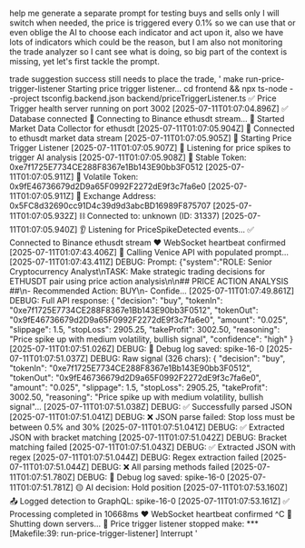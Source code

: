 help me generate a separate prompt for testing buys and sells only I will switch when needed, the price is triggered every 0.1% so we can use that or even oblige the AI to choose each indicator and act upon it, also we have lots of indicators which could be the reason, but I am also not monitoring the trade analyzer so I cant see what is doing, so big part of the context is missing, yet let's first tackle the prompt.



trade suggestion success still needs to place the trade, ' make run-price-trigger-listener
Starting price trigger listener...
cd frontend && npx ts-node --project tsconfig.backend.json backend/priceTriggerListener.ts
✅ Price Trigger health server running on port 3002
[2025-07-11T01:07:04.896Z] ✅ Database connected
🔌 Connecting to Binance ethusdt stream...
🚀 Started Market Data Collector for ethusdt
[2025-07-11T01:07:05.904Z] 🔌 Connected to ethusdt market data stream
[2025-07-11T01:07:05.905Z] 🚀 Starting Price Trigger Listener
[2025-07-11T01:07:05.907Z] 🔔 Listening for price spikes to trigger AI analysis
[2025-07-11T01:07:05.908Z] 🔑 Stable Token: 0xe7f1725E7734CE288F8367e1Bb143E90bb3F0512
[2025-07-11T01:07:05.911Z] 🔑 Volatile Token: 0x9fE46736679d2D9a65F0992F2272dE9f3c7fa6e0
[2025-07-11T01:07:05.911Z] 🔑 Exchange Address: 0x5FC8d32690cc91D4c39d9d3abcBD16989F875707
[2025-07-11T01:07:05.932Z] ⛓️ Connected to: unknown (ID: 31337)
[2025-07-11T01:07:05.940Z] 👂 Listening for PriceSpikeDetected events...
✅ Connected to Binance ethusdt stream
❤️ WebSocket heartbeat confirmed
[2025-07-11T01:07:43.406Z] 📡 Calling Venice API with populated prompt...
[2025-07-11T01:07:43.411Z] DEBUG: Prompt: {"system":"ROLE: Senior Cryptocurrency Analyst\nTASK: Make strategic trading decisions for ETHUSDT pair using price action analysis\n\n## PRICE ACTION ANALYSIS ##\n- Recommended Action: BUY\n- Confide...
[2025-07-11T01:07:49.861Z] DEBUG: Full API response: {
  "decision": "buy",
  "tokenIn": "0xe7f1725E7734CE288F8367e1Bb143E90bb3F0512",
  "tokenOut": "0x9fE46736679d2D9a65F0992F2272dE9f3c7fa6e0",
  "amount": "0.025",
  "slippage": 1.5,
  "stopLoss": 2905.25,
  "takeProfit": 3002.50,
  "reasoning": "Price spike up with medium volatility, bullish signal",
  "confidence": "high"
}
[2025-07-11T01:07:51.026Z] DEBUG: 📝 Debug log saved: spike-16-0
[2025-07-11T01:07:51.037Z] DEBUG: Raw signal (326 chars): {
  "decision": "buy",
  "tokenIn": "0xe7f1725E7734CE288F8367e1Bb143E90bb3F0512",
  "tokenOut": "0x9fE46736679d2D9a65F0992F2272dE9f3c7fa6e0",
  "amount": "0.025",
  "slippage": 1.5,
  "stopLoss": 2905.25,
  "takeProfit": 3002.50,
  "reasoning": "Price spike up with medium volatility, bullish signal"...
[2025-07-11T01:07:51.038Z] DEBUG: ✅ Successfully parsed JSON
[2025-07-11T01:07:51.041Z] DEBUG: ❌ JSON parse failed: Stop loss must be between 0.5% and 30%
[2025-07-11T01:07:51.041Z] DEBUG: ✅ Extracted JSON with bracket matching
[2025-07-11T01:07:51.042Z] DEBUG: Bracket matching failed
[2025-07-11T01:07:51.043Z] DEBUG: ✅ Extracted JSON with regex
[2025-07-11T01:07:51.044Z] DEBUG: Regex extraction failed
[2025-07-11T01:07:51.044Z] DEBUG: ❌ All parsing methods failed
[2025-07-11T01:07:51.780Z] DEBUG: 📝 Debug log saved: spike-16-0
[2025-07-11T01:07:51.781Z] 🟡 AI decision: Hold position
[2025-07-11T01:07:53.160Z] 📤 Logged detection to GraphQL: spike-16-0
[2025-07-11T01:07:53.161Z] ✅ Processing completed in 10668ms
❤️ WebSocket heartbeat confirmed
^C
🛑 Shutting down servers...
🛑 Price trigger listener stopped
make: *** [Makefile:39: run-price-trigger-listener] Interrupt
'